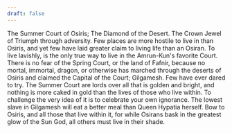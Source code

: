 ```yaml
---
draft: false
---
```

The Summer Court of Osiris; The Diamond of the Desert. The Crown Jewel of Triumph through adversity. Few places are more hostile to live in than Osiris, and yet few have laid greater claim to living life than an Osiran. To live lavishly, is the only true way to live in the Amrun-Kun's favorite Court. There is no fear of the Spring Court, or the land of Fafnir, because no mortal, immortal, dragon, or otherwise has marched through the deserts of Osiris and claimed the Capital of the Court; Gilgamesh. Few have ever dared to try. The Summer Court are lords over all that is golden and bright, and nothing is more caked in gold than the lives of those who live within. To challenge the very idea of it is to celebrate your own ignorance. The lowest slave in Gilgamesh will eat a better meal than Queen Hypatia herself. Bow to Osiris, and all those that live within it, for while Osirans bask in the greatest glow of the Sun God, all others must live in their shade.
